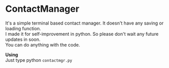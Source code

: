 # ContactManager

It's a simple terminal based contact manager. It doesn't have any saving or loading function.\
I made it for self-improvement in python. So please don't wait any future updates in soon.\
You can do anything with the code.

**Using**\
Just type python `contactmgr.py`
